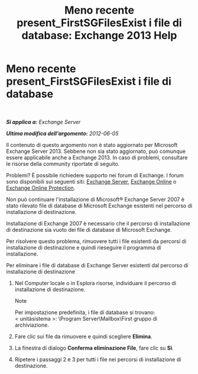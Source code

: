 ﻿---
title: 'Meno recente present_FirstSGFilesExist i file di database: Exchange 2013 Help'
TOCTitle: Meno recente present_FirstSGFilesExist i file di database
ms:assetid: 907faeb8-1c6d-49fc-95a1-417f415a9d79
ms:mtpsurl: https://technet.microsoft.com/it-it/library/ms.exch.setupreadiness.firstsgfilesexist(v=EXCHG.150)
ms:contentKeyID: 50481197
ms.date: 05/22/2018
mtps_version: v=EXCHG.150
ms.translationtype: MT
---

# Meno recente present\_FirstSGFilesExist i file di database

 

_**Si applica a:** Exchange Server_

_**Ultima modifica dell'argomento:** 2012-06-05_

Il contenuto di questo argomento non è stato aggiornato per Microsoft Exchange Server 2013. Sebbene non sia stato aggiornato, può comunque essere applicabile anche a Exchange 2013. In caso di problemi, consultare le risorse della community riportate di seguito.

Problemi? È possibile richiedere supporto nei forum di Exchange. I forum sono disponibili sui seguenti siti: [Exchange Server](https://go.microsoft.com/fwlink/p/?linkid=60612), [Exchange Online](https://go.microsoft.com/fwlink/p/?linkid=267542) o [Exchange Online Protection](https://go.microsoft.com/fwlink/p/?linkid=285351).

Non può continuare l'installazione di Microsoft® Exchange Server 2007 è stato rilevato file di database di Microsoft Exchange esistenti nel percorso di installazione di destinazione.

Installazione di Exchange 2007 è necessario che il percorso di installazione di destinazione sia vuoto dei file di database di Microsoft Exchange.

Per risolvere questo problema, rimuovere tutti i file esistenti da percorsi di installazione di destinazione e quindi rieseguire il programma di installazione.

Per eliminare i file di database di Exchange Server esistenti dal percorso di installazione di destinazione

1.  Nel Computer locale o in Esplora risorse, individuare il percorso di installazione di destinazione.
    

    > [!NOTE]
    > Per impostazione predefinita, i file di database si trovano:<BR>&lt; unitàsistema &gt;: \Program Server\Mailbox\First gruppo di archiviazione.



2.  Fare clic sui file da rimuovere e quindi scegliere **Elimina**.

3.  La finestra di dialogo **Conferma eliminazione File**, fare clic su **Sì**.

4.  Ripetere i passaggi 2 e 3 per tutti i file nei percorsi di installazione di destinazione.

